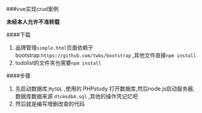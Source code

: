 ###vue实现crud案例 

**未经本人允许不准转载** 

####下载 
1. 品牌管理`simple.html`页面依赖于bootstrap:`https://github.com/twbs/bootstrap` ,其他文件直接`npm install` 
2. todolist的文件夹也需要`npm install` 

####步骤
1. 先启动数据库,`MySQL` ,使用的 PHPstudy 打开数据库,然后node.js启动服务器,数据库数据来源 `dtcmsdb4.sql` ,其他的操作凭记忆吧
2. 然后就是编写增删改查的代码
